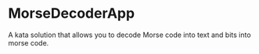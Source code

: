 # MorseDecoderApp
A kata solution that allows you to decode Morse code into text and bits into morse code.
